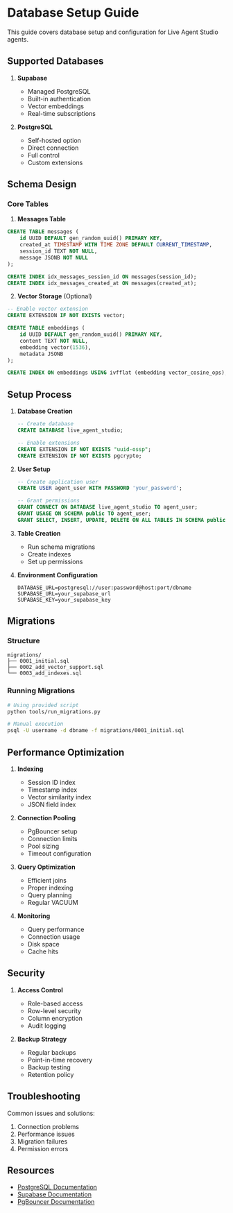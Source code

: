 # Database Setup Guide

This guide covers database setup and configuration for Live Agent Studio agents.

## Supported Databases

1. **Supabase**
   - Managed PostgreSQL
   - Built-in authentication
   - Vector embeddings
   - Real-time subscriptions

2. **PostgreSQL**
   - Self-hosted option
   - Direct connection
   - Full control
   - Custom extensions

## Schema Design

### Core Tables

1. **Messages Table**
```sql
CREATE TABLE messages (
    id UUID DEFAULT gen_random_uuid() PRIMARY KEY,
    created_at TIMESTAMP WITH TIME ZONE DEFAULT CURRENT_TIMESTAMP,
    session_id TEXT NOT NULL,
    message JSONB NOT NULL
);

CREATE INDEX idx_messages_session_id ON messages(session_id);
CREATE INDEX idx_messages_created_at ON messages(created_at);
```

2. **Vector Storage** (Optional)
```sql
-- Enable vector extension
CREATE EXTENSION IF NOT EXISTS vector;

CREATE TABLE embeddings (
    id UUID DEFAULT gen_random_uuid() PRIMARY KEY,
    content TEXT NOT NULL,
    embedding vector(1536),
    metadata JSONB
);

CREATE INDEX ON embeddings USING ivfflat (embedding vector_cosine_ops);
```

## Setup Process

1. **Database Creation**
   ```sql
   -- Create database
   CREATE DATABASE live_agent_studio;
   
   -- Enable extensions
   CREATE EXTENSION IF NOT EXISTS "uuid-ossp";
   CREATE EXTENSION IF NOT EXISTS pgcrypto;
   ```

2. **User Setup**
   ```sql
   -- Create application user
   CREATE USER agent_user WITH PASSWORD 'your_password';
   
   -- Grant permissions
   GRANT CONNECT ON DATABASE live_agent_studio TO agent_user;
   GRANT USAGE ON SCHEMA public TO agent_user;
   GRANT SELECT, INSERT, UPDATE, DELETE ON ALL TABLES IN SCHEMA public TO agent_user;
   ```

3. **Table Creation**
   - Run schema migrations
   - Create indexes
   - Set up permissions

4. **Environment Configuration**
   ```env
   DATABASE_URL=postgresql://user:password@host:port/dbname
   SUPABASE_URL=your_supabase_url
   SUPABASE_KEY=your_supabase_key
   ```

## Migrations

### Structure
```
migrations/
├── 0001_initial.sql
├── 0002_add_vector_support.sql
└── 0003_add_indexes.sql
```

### Running Migrations
```bash
# Using provided script
python tools/run_migrations.py

# Manual execution
psql -U username -d dbname -f migrations/0001_initial.sql
```

## Performance Optimization

1. **Indexing**
   - Session ID index
   - Timestamp index
   - Vector similarity index
   - JSON field index

2. **Connection Pooling**
   - PgBouncer setup
   - Connection limits
   - Pool sizing
   - Timeout configuration

3. **Query Optimization**
   - Efficient joins
   - Proper indexing
   - Query planning
   - Regular VACUUM

4. **Monitoring**
   - Query performance
   - Connection usage
   - Disk space
   - Cache hits

## Security

1. **Access Control**
   - Role-based access
   - Row-level security
   - Column encryption
   - Audit logging

2. **Backup Strategy**
   - Regular backups
   - Point-in-time recovery
   - Backup testing
   - Retention policy

## Troubleshooting

Common issues and solutions:
1. Connection problems
2. Performance issues
3. Migration failures
4. Permission errors

## Resources

- [PostgreSQL Documentation](https://www.postgresql.org/docs/)
- [Supabase Documentation](https://supabase.com/docs)
- [PgBouncer Documentation](https://www.pgbouncer.org/) 